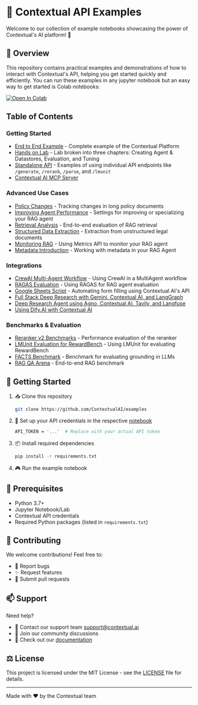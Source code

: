# 🌟 Contextual API Examples

Welcome to our collection of example notebooks showcasing the power of Contextual's AI platform! 🚀

## 🎯 Overview

This repository contains practical examples and demonstrations of how to interact with Contextual's API, helping you get started quickly and efficiently. You can run these examples in any jupyter notebook but an easy way to get started is Colab notebooks:

<a target="_blank" href="https://colab.research.google.com/github/ContextualAI/examples/blob/main/01-getting-started/end-to-end-example.ipynb">
  <img src="https://colab.research.google.com/assets/colab-badge.svg" alt="Open In Colab"/>
</a>

## Table of Contents

### Getting Started
- [End to End Example](01-getting-started/) - Complete example of the Contextual Platform
- [Hands on Lab](02-hands-on-lab/) - Lab broken into three chapters: Creating Agent & Datastores, Evaluation, and Tuning
- [Standalone API](03-standalone-api/) - Examples of using individual API endpoints like `/generate`, `/rerank`, `/parse`, and `/lmunit`
- [Contextual AI MCP Server](https://github.com/ContextualAI/contextual-mcp-server)

### Advanced Use Cases
- [Policy Changes](05-policy-changes/) - Tracking changes in long policy documents
- [Improving Agent Performance](06-improve-agent-performance/) - Settings for improving or specializing your RAG agent
- [Retrieval Analysis](11-retrieval-analysis/) - End-to-end evaluation of RAG retrieval
- [Structured Data Extraction](12-legal-contract-extraction/) - Extraction from unstructured legal documents
- [Monitoring RAG](14-monitoring) - Using Metrics API to monitor your RAG agent
- [Metadata Introduction](15-metadata-intro/) - Working with metadata in your RAG Agent

### Integrations
- [CrewAI Multi-Agent Workflow](13-crewai-multiagent/) - Using CrewAI in a MultiAgent workflow
- [RAGAS Evaluation](07-evaluation-ragas/) - Using RAGAS for RAG agent evaluation
- [Google Sheets Script](04-sheets-script/) - Automating form filling using Contextual AI's API
- [Full Stack Deep Research with Gemini, Contextual AI, and LangGraph](https://github.com/rajshah4/contextualai-gemini-research-agent)
- [Deep Research Agent using Agno, Contextual AI, Tavily, and Langfuse](https://github.com/rajshah4/LLM-Evaluation/blob/main/ResearchAgent_Agno_LangFuse.ipynb)
- [Using Dify.AI with Contextual AI](https://www.youtube.com/watch?v=3WNUoKiwd2U)

### Benchmarks & Evaluation
- [Reranker v2 Benchmarks](03-standalone-api/03-rerank/reranker_benchmarking.ipynb) - Performance evaluation of the reranker
- [LMUnit Evaluation for RewardBench](09-lmunit-rewardbench/) - Using LMUnit for evaluating RewardBench
- [FACTS Benchmark](10-FACTS-benchmark/) - Benchmark for evaluating grounding in LLMs
- [RAG QA Arena](https://github.com/rajshah4/LLM-Evaluation/tree/main/RAG_QA_Arena) - End-to-end RAG benchmark


## 🚀 Getting Started

1. 📥 Clone this repository
    ```bash
    git clone https://github.com/ContextualAI/examples
    ```
2. 🔑 Set up your API credentials in the respective [notebook](01-getting-started/end-to-end-example.ipynb)
    ```bash
    API_TOKEN = '...'  # Replace with your actual API token
    ```
3. 📦 Install required dependencies
    ```bash
    pip install -r requirements.txt
    ```
4. 🎮 Run the example notebook

## 🔧 Prerequisites

- Python 3.7+
- Jupyter Notebook/Lab
- Contextual API credentials
- Required Python packages (listed in `requirements.txt`)

## 🤝 Contributing

We welcome contributions! Feel free to:
- 🐛 Report bugs
- ✨ Request features
- 🔀 Submit pull requests

## 📫 Support

Need help? 
- 📧 Contact our support team [support@contextual.ai](mailto:support@contextual.ai)
- 💬 Join our community discussions
- 📖 Check out our [documentation](https://docs.contextual.ai)

## ⚖️ License

This project is licensed under the MIT License - see the [LICENSE](LICENSE) file for details.

---
Made with ❤️ by the Contextual team

